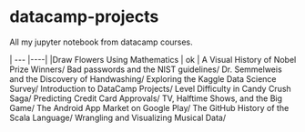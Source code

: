 # datacamp-projects
All my jupyter notebook from datacamp courses.

| --- |----|
|Draw Flowers Using Mathematics | ok |
	A Visual History of Nobel Prize Winners/
	Bad passwords and the NIST guidelines/
	Dr. Semmelweis and the Discovery of Handwashing/
	Exploring the Kaggle Data Science Survey/
	Introduction to DataCamp Projects/
	Level Difficulty in Candy Crush Saga/
	Predicting Credit Card Approvals/
	TV, Halftime Shows, and the Big Game/
	The Android App Market on Google Play/
	The GitHub History of the Scala Language/
	Wrangling and Visualizing Musical Data/

